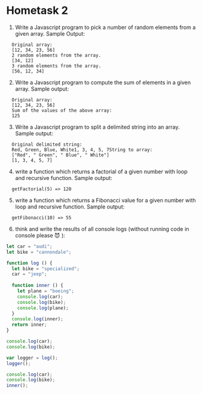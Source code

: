 # Hometask 2

1. Write a Javascript program to pick a number of random elements from a given array. Sample Output:  
  ```
    Original array:
    [12, 34, 23, 56]
    2 random elements from the array.
    [34, 12]
    3 random elements from the array.
    [56, 12, 34]
  ```

2. Write a Javascript program to compute the sum of elements in a given array. Sample output:  
  ```
    Original array:
    [12, 34, 23, 56]
    Sum of the values of the above array:
    125
  ```

3. Write a Javascript program to split a delimited string into an array. Sample output:  
  ```
    Original delimited string:
    Red, Green, Blue, White1, 3, 4, 5, 7String to array:
    ["Red", " Green", " Blue", " White"]
    [1, 3, 4, 5, 7]
  ```

4. write a function which returns a factorial of a given number with loop and recursive function. Sample output:  
  ```
    getFactorial(5) => 120
  ```

5. write a function which returns a Fibonacci value for a given number with loop and recursive function. Sample output:  
  ```
    getFibonacci(10) => 55
  ```

6. think and write the results of all console logs (without running code in console please :smiling_imp: ):  
  ```javascript
  let car = "audi";
  let bike = "cannondale";

  function log () {
    let bike = "specialized";
    car = "jeep";
    
    function inner () {
      let plane = "boeing";
      console.log(car);
      console.log(bike);
      console.log(plane);
    }
    console.log(inner);
    return inner; 
  }

  console.log(car);
  console.log(bike);

  var logger = log();
  logger();
  
  console.log(car);
  console.log(bike);
  inner();
  ```